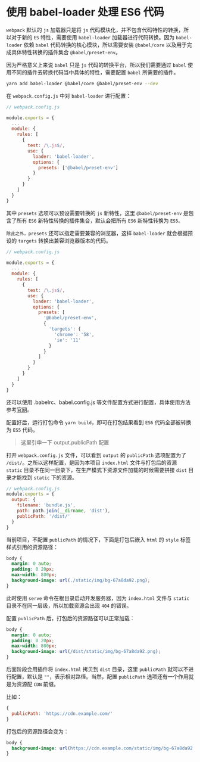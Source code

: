 # 使用 babel-loader 处理 ES6 代码

`webpack` 默认的 `js` 加载器只是将 `js` 代码模块化，并不包含代码特性的转换，所以对于新的 `ES` 特性，需要使用 `babel-loader` 加载器进行代码转换。因为 `babel-loader` 依赖 `babel` 代码转换的核心模块，所以需要安装 `@babel/core` 以及用于完成具体特性转换的插件集合 `@babel/preset-env`。

因为严格意义上来说 `babel` 只是 `js` 代码的转换平台，所以我们需要通过 `babel` 使用不同的插件去转换代码当中具体的特性，需要配置 `babel` 所需要的插件。

```bash
yarn add babel-loader @babel/core @babel/preset-env --dev
```

在 `webpack.config.js` 中对 `babel-loader` 进行配置：

```javascript
// webpack.config.js

module.exports = {
  ...
  module: {
    rules: [
      {
        test: /\.js$/,
        use: {
          loader: 'babel-loader',
          options: {
            presets: ['@babel/preset-env']
          }
        }
      }
    ]
  }
}
```

其中 `presets` 选项可以预设需要转换的 `js` 新特性，这里 `@babel/preset-env` 是包含了所有 `ES6` 新特性转换的插件集合，默认会把所有 `ES6` 新特性转换为 `ES5。`

`除此之外，presets` 还可以指定需要兼容的浏览器，这样 `babel-loader` 就会根据预设的 `targets` 转换出兼容浏览器版本的代码。

```javascript
// webpack.config.js

module.exports = {
  ...
  module: {
    rules: [
      {
        test: /\.js$/,
        use: {
          loader: 'babel-loader',
          options: {
            presets: [
              '@babel/preset-env',
              {
                'targets': {
                  'chrome': '58',
                  'ie': '11'
                }
              }
            ]
          }
        }
      }
    ]
  }
}
```

还可以使用 .babelrc、babel.config.js 等文件配置方式进行配置，具体使用方法参考[官网](https://www.babeljs.cn/docs/7.2.0/configuration)。

配置好后，运行打包命令 `yarn build`，即可在打包结果看到 `ES6` 代码全部被转换为 `ES5` 代码。

> 这里引申一下 output.publicPath 配置

打开 `webpack.config.js` 文件，可以看到 `output` 的 `publicPath` 选项配置为了 `/dist/`。之所以这样配置，是因为本项目 `index.html` 文件与打包后的资源 `static` 目录不在同一目录下，在生产模式下资源文件加载的时候需要拼接 `dist` 目录才能找到 `static` 下的资源。

```javascript
// webpack.config.js
module.exports = {
  output: {
    filename: 'bundle.js',
    path: path.join(__dirname, 'dist'),
    publicPath: '/dist/'  
  }
}
```

当前项目，不配置 `publicPath` 的情况下，下面是打包后嵌入 `html` 的 `style` 标签样式引用的资源路径：

```css
body {
  margin: 0 auto;
  padding: 0 20px;
  max-width: 800px;
  background-image: url(./static/img/bg-67a8da92.png);
}
```

此时使用 `serve` 命令在根目录启动开发服务器，因为 `index.html` 文件与 `static` 目录不在同一层级，所以加载资源会出现 `404` 的错误。

配置 `publicPath` 后，打包后的资源路径可以正常加载：

```css
body {
  margin: 0 auto;
  padding: 0 20px;
  max-width: 800px;
  background-image: url(/dist/static/img/bg-67a8da92.png);
}
```

后面阶段会用插件将 `index.html` 拷贝到 `dist` 目录，这里 `publicPath` 就可以不进行配置，默认是 `""`，表示相对路径。当然，配置 `publicPath` 选项还有一个作用就是为资源配 `CDN` 前缀。

比如：

```javascript
{
  publicPath: 'https://cdn.example.com/'
}
```

打包后的资源路径会变为：

```css
body {
  background-image: url(https://cdn.example.com/static/img/bg-67a8da92.png);
}
```